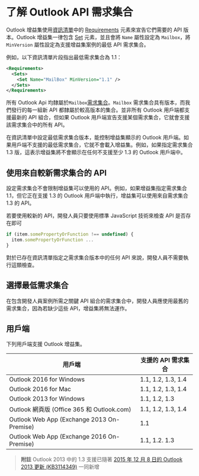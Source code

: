  

# <a name="understanding-outlook-api-requirement-sets"></a>了解 Outlook API 需求集合

Outlook 增益集使用[資訊清單](https://msdn.microsoft.com/EN-US/library/office/dn592036.aspx)中的 [Requirements](https://msdn.microsoft.com/en-us/library/office/fp123693.aspx) 元素來宣告它們需要的 API 版本。Outlook 增益集一律包含 [Set](https://msdn.microsoft.com/EN-US/library/office/dn592049.aspx) 元素，並且會將 `Name` 屬性設定為 `Mailbox`，將 `MinVersion` 屬性設定為支援增益集案例的最低 API 需求集合。

例如，以下資訊清單片段指出最低需求集合為 1.1：

```xml
<Requirements>
  <Sets>
    <Set Name="MailBox" MinVersion="1.1" />
  </Sets>
</Requirements>
```

所有 Outlook Api 均隸屬於`Mailbox`[需求集合](https://msdn.microsoft.com/EN-US/library/office/dn535871.aspx#SpecifyRequirementSets_intro)。`Mailbox` 需求集合具有版本，而我們發行的每一組新 API 都隸屬於較高版本的集合。並非所有 Outlook 用戶端都支援最新的 API 組合，但如果 Outlook 用戶端宣告支援某個需求集合，它就會支援該需求集合中的所有 API。

在資訊清單中設定最低需求集合版本，能控制增益集顯示的 Outlook 用戶端。如果用戶端不支援的最低需求集合，它就不會載入增益集。例如，如果指定需求集合 1.3 版，這表示增益集將不會顯示在任何不支援至少 1.3 的 Outlook 用戶端中。

## <a name="using-apis-from-later-requirement-sets"></a>使用來自較新需求集合的 API

設定需求集合不會限制增益集可以使用的 API。例如，如果增益集指定需求集合 1.1，但它正在支援 1.3 的 Outlook 用戶端中執行，增益集可以使用來自需求集合 1.3 的 API。

若要使用較新的 API，開發人員只要使用標準 JavaScript 技術來檢查 API 是否存在即可

```js
if (item.somePropertyOrFunction !== undefined) {
  item.somePropertyOrFunction ...
}
```

對於已存在資訊清單指定之需求集合版本中的任何 API 來說，開發人員不需要執行這類檢查。

## <a name="choosing-a-minimum-requirement-set"></a>選擇最低需求集合

在包含開發人員案例所需之關鍵 API 組合的需求集合中，開發人員應使用最舊的需求集合，因為若缺少這些 API，增益集將無法運作。

## <a name="clients"></a>用戶端

下列用戶端支援 Outlook 增益集。

| 用戶端 | 支援的 API 需求集合 |
| --- | --- |
| Outlook 2016 for Windows | 1.1, 1.2, 1.3, 1.4 |
| Outlook 2016 for Mac | 1.1, 1.2, 1.3, 1.4 |
| Outlook 2013 for Windows | 1.1, 1.2, 1.3 |
| Outlook 網頁版 (Office 365 和 Outlook.com) | 1.1, 1.2, 1.3, 1.4 |
| Outlook Web App (Exchange 2013 On-Premise) | 1.1 |
| Outlook Web App (Exchange 2016 On-Premise) | 1.1, 1.2. 1.3 |
>**附註** Outlook 2013 中的 1.3 支援已隨著 [2015 年 12 月 8 日的 Outlook 2013 更新 (KB3114349)](https://support.microsoft.com/en-us/kb/3114349) 一同新增    
